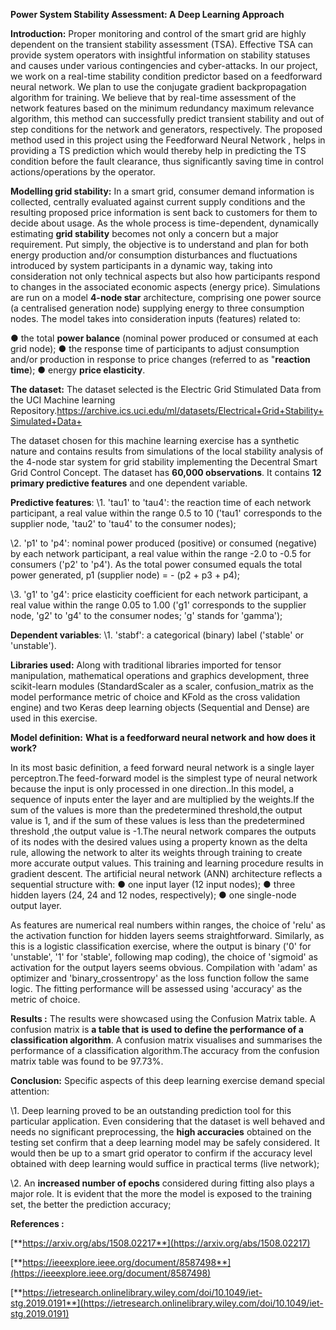 **Power System Stability Assessment: A Deep Learning Approach**


**Introduction:**
Proper monitoring and control of the smart grid are highly dependent on the transient stability assessment (TSA). Effective TSA can provide system operators with insightful information on stability statuses and causes under various contingencies and cyber-attacks. In our project, we work on a real-time stability condition predictor based on a feedforward neural network. We plan to use the conjugate gradient backpropagation algorithm for training. We believe that by real-time assessment of the network features based on the minimum redundancy maximum relevance algorithm, this method can successfully predict transient stability and out of step conditions for the network and generators, respectively. The proposed method used in this project using the Feedforward Neural Network , helps in providing a TS prediction which would thereby help in predicting the TS condition before the fault clearance, thus significantly saving time in control actions/operations by the operator.


**Modelling grid stability:**
In a smart grid, consumer demand information is collected, centrally evaluated against current supply conditions and the resulting proposed price information is sent back to customers for them to decide about usage. As the whole process is time-dependent, dynamically estimating **grid stability** becomes not only a concern but a major requirement. Put simply, the objective is to understand and plan for both energy production and/or consumption disturbances and fluctuations introduced by system participants in a dynamic way, taking into consideration not only technical aspects but also how participants respond to changes in the associated economic aspects (energy price). Simulations are run on a model **4-node star** architecture, comprising one power source (a centralised generation node) supplying energy to three consumption nodes. The model takes into consideration inputs (features) related to:

● the total **power balance** (nominal power produced or consumed at each grid node);
● the response time of participants to adjust consumption and/or production in response to
price changes (referred to as "**reaction time**);
● energy **price elasticity**.


**The dataset:**
The dataset selected is the Electric Grid Stimulated Data from the UCI Machine learning Repository.<https://archive.ics.uci.edu/ml/datasets/Electrical+Grid+Stability+Simulated+Data+>

The dataset chosen for this machine learning exercise has a synthetic nature and contains results from simulations of the local stability analysis of the 4-node star system for grid stability implementing the Decentral Smart Grid Control Concept. The dataset has **60,000 observations**. It contains **12 primary predictive features** and one dependent variable.


**Predictive features**:
\1. 'tau1' to 'tau4': the reaction time of each network participant, a real value within the range 0.5 to 10 ('tau1' corresponds to the supplier node, 'tau2' to 'tau4' to the consumer nodes);

\2. 'p1' to 'p4': nominal power produced (positive) or consumed (negative) by each network participant, a real value within the range -2.0 to -0.5 for consumers ('p2' to 'p4'). As the total power consumed equals the total power generated, p1 (supplier node) = - (p2 + p3 + p4);

\3. 'g1' to 'g4': price elasticity coefficient for each network participant, a real value within the range 0.05 to 1.00 ('g1' corresponds to the supplier node, 'g2' to 'g4' to the consumer nodes; 'g' stands for 'gamma');


**Dependent variables**:
\1. 'stabf': a categorical (binary) label ('stable' or 'unstable').

**Libraries used:**
Along with traditional libraries imported for tensor manipulation, mathematical operations and graphics development, three scikit-learn modules (StandardScaler as a scaler, confusion\_matrix as the model performance metric of choice and KFold as the cross validation engine) and two Keras deep learning objects (Sequential and Dense) are used in this exercise.


**Model definition:**
**What is a feedforward neural network and how does it work?**

In its most basic definition, a feed forward neural network is a single layer perceptron.The feed-forward model is the simplest type of neural network because the input is only processed in one direction..In this model, a sequence of inputs enter the layer and are multiplied by the weights.If the sum of the values is more than the predetermined threshold,the output value is 1, and if the sum of these values is less than the predetermined threshold ,the output value is -1.The neural network compares the outputs of its nodes with the desired values using a property known as the delta rule, allowing the network to alter its weights through training to create more accurate output values. This training and learning procedure results in gradient descent. The artificial neural network (ANN) architecture reflects a sequential structure with:
● one input layer (12 input nodes);
● three hidden layers (24, 24 and 12 nodes, respectively);
● one single-node output layer.

As features are numerical real numbers within ranges, the choice of 'relu' as the activation function for hidden layers seems straightforward. Similarly, as this is a logistic classification exercise, where the output is binary ('0' for 'unstable', '1' for 'stable', following map coding), the choice of 'sigmoid' as activation for the output layers seems obvious. Compilation with 'adam' as optimizer and 'binary\_crossentropy' as the loss function follow the same logic. The fitting performance will be assessed using 'accuracy' as the metric of choice.


**Results :**
The results were showcased using the Confusion Matrix table. A confusion matrix is **a table that** **is used to define the performance of a classification algorithm**. A confusion matrix visualises and summarises the performance of a classification algorithm.The accuracy from the confusion matrix table was found to be 97.73%.


**Conclusion:**
Specific aspects of this deep learning exercise demand special attention:

\1. Deep learning proved to be an outstanding prediction tool for this particular application. Even considering that the dataset is well behaved and needs no significant preprocessing, the **high accuracies** obtained on the testing set confirm that a deep learning model may be safely considered. It would then be up to a smart grid operator to confirm if the accuracy level obtained with deep learning would suffice in practical terms (live network);

\2. An **increased number of epochs** considered during fitting also plays a major role. It is evident that the more the model is exposed to the training set, the  better the prediction accuracy;


**References :**

[**https://arxiv.org/abs/1508.02217**](https://arxiv.org/abs/1508.02217)

[**https://ieeexplore.ieee.org/document/8587498**](https://ieeexplore.ieee.org/document/8587498)

[**https://ietresearch.onlinelibrary.wiley.com/doi/10.1049/iet-stg.2019.0191**](https://ietresearch.onlinelibrary.wiley.com/doi/10.1049/iet-stg.2019.0191)

